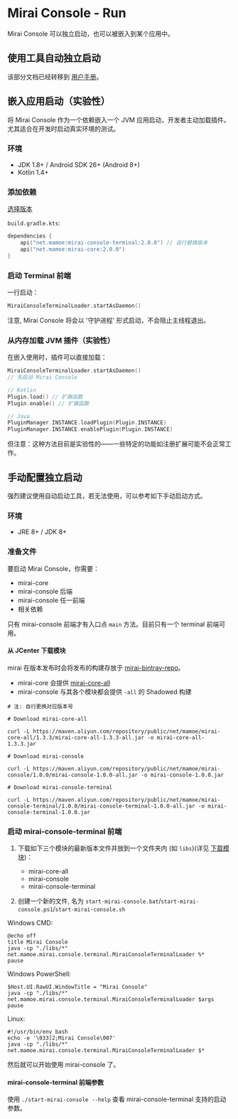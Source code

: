 # Mirai Console - Run

Mirai Console 可以独立启动，也可以被嵌入到某个应用中。

## 使用工具自动独立启动

该部分文档已经转移到 [用户手册](https://github.com/mamoe/mirai/blob/dev/docs/UserManual.md)。

## 嵌入应用启动（实验性）

将 Mirai Console 作为一个依赖嵌入一个 JVM 应用启动，开发者主动加载插件。尤其适合在开发时启动真实环境的测试。

### 环境

- JDK 1.8+ / Android SDK 26+ (Android 8+)
- Kotlin 1.4+

### 添加依赖

[选择版本](ConfiguringProjects.md#选择版本)

`build.gradle.kts`:
```kotlin
dependencies {
    api("net.mamoe:mirai-console-terminal:2.0.0") // 自行替换版本
    api("net.mamoe:mirai-core:2.0.0")
}
```

### 启动 Terminal 前端

一行启动：
```kotlin
MiraiConsoleTerminalLoader.startAsDaemon()
```

注意, Mirai Console 将会以 '守护进程' 形式启动，不会阻止主线程退出。

### 从内存加载 JVM 插件（实验性）

在嵌入使用时，插件可以直接加载：

```kotlin
MiraiConsoleTerminalLoader.startAsDaemon()
// 先启动 Mirai Console

// Kotlin
Plugin.load() // 扩展函数
Plugin.enable() // 扩展函数 

// Java
PluginManager.INSTANCE.loadPlugin(Plugin.INSTANCE)
PluginManager.INSTANCE.enablePlugin(Plugin.INSTANCE)
```

但注意：这种方法目前是实验性的——一些特定的功能如注册扩展可能不会正常工作。


## 手动配置独立启动

强烈建议使用自动启动工具，若无法使用，可以参考如下手动启动方式。

### 环境
- JRE 8+ / JDK 8+

### 准备文件

要启动 Mirai Console，你需要：
- mirai-core
- mirai-console 后端
- mirai-console 任一前端
- 相关依赖

只有 mirai-console 前端才有入口点 `main` 方法。目前只有一个 terminal 前端可用。

#### 从 JCenter 下载模块

mirai 在版本发布时会将发布的构建存放于 [mirai-bintray-repo]。

- mirai-core 会提供 [mirai-core-all]
- mirai-console 与其各个模块都会提供 `-all` 的 Shadowed 构建

```shell script
# 注: 自行更换对应版本号

# Download mirai-core-all

curl -L https://maven.aliyun.com/repository/public/net/mamoe/mirai-core-all/1.3.3/mirai-core-all-1.3.3-all.jar -o mirai-core-all-1.3.3.jar

# Download mirai-console

curl -L https://maven.aliyun.com/repository/public/net/mamoe/mirai-console/1.0.0/mirai-console-1.0.0-all.jar -o mirai-console-1.0.0.jar

# Download mirai-console-terminal

curl -L https://maven.aliyun.com/repository/public/net/mamoe/mirai-console-terminal/1.0.0/mirai-console-terminal-1.0.0-all.jar -o mirai-console-terminal-1.0.0.jar

```

### 启动 mirai-console-terminal 前端

1. 下载如下三个模块的最新版本文件并放到一个文件夹内 (如 `libs`)(详见 [下载模块](#从-jcenter-下载模块))：
   - mirai-core-all
   - mirai-console
   - mirai-console-terminal

2. 创建一个新的文件, 名为 `start-mirai-console.bat`/`start-mirai-console.ps1`/`start-mirai-console.sh`

Windows CMD:
```shell script
@echo off
title Mirai Console
java -cp "./libs/*" net.mamoe.mirai.console.terminal.MiraiConsoleTerminalLoader %*
pause
```

Windows PowerShell:
```shell script
$Host.UI.RawUI.WindowTitle = "Mirai Console"
java -cp "./libs/*" net.mamoe.mirai.console.terminal.MiraiConsoleTerminalLoader $args
pause
```

Linux:
```shell script
#!/usr/bin/env bash
echo -e '\033]2;Mirai Console\007'
java -cp "./libs/*" net.mamoe.mirai.console.terminal.MiraiConsoleTerminalLoader $*
```

然后就可以开始使用 mirai-console 了。

#### mirai-console-terminal 前端参数
使用 `./start-mirai-console --help` 查看 mirai-console-terminal 支持的启动参数。

[mirai-repo]: https://github.com/project-mirai/mirai-repo/tree/master/shadow
[mirai-bintray-repo]: https://bintray.com/him188moe/mirai
[mirai-core-all]: https://bintray.com/him188moe/mirai/mirai-core-all
